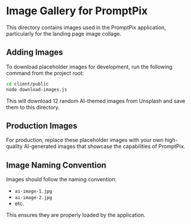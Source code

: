 # Image Gallery for PromptPix

This directory contains images used in the PromptPix application, particularly for the landing page image collage.

## Adding Images

To download placeholder images for development, run the following command from the project root:

```bash
cd client/public
node download-images.js
```

This will download 12 random AI-themed images from Unsplash and save them to this directory.

## Production Images

For production, replace these placeholder images with your own high-quality AI-generated images that showcase the capabilities of PromptPix.

## Image Naming Convention

Images should follow the naming convention:
- `ai-image-1.jpg`
- `ai-image-2.jpg`
- etc.

This ensures they are properly loaded by the application.

